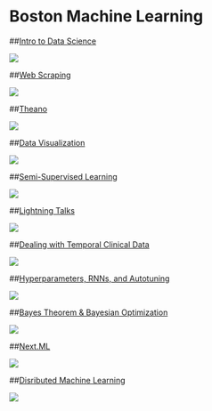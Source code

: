 **Boston Machine Learning**
===================

##[Intro to Data Science](https://github.com/gwulfs/bostonml/tree/master/intro)

<a href="https://github.com/gwulfs/bostonml/tree/master/intro"><img src="http://i.imgur.com/sOyU3Zq.png"></a>

##[Web Scraping](https://github.com/gwulfs/bostonml/tree/master/scraping)

<a href="https://github.com/gwulfs/bostonml/tree/master/scraping"><img src="http://i.imgur.com/v0W1btg.png"></a>

##[Theano](https://github.com/gwulfs/bostonml/tree/master/theano)

<a href="https://github.com/gwulfs/bostonml/tree/master/deep%20learning"><img src="http://i.imgur.com/cwyA0pD.png"></a>

##[Data Visualization](https://github.com/gwulfs/bostonml/tree/master/data%20visualization)

<a href="https://github.com/gwulfs/bostonml/tree/master/data%20visualization"><img src="http://i.imgur.com/cQtgt7r.jpg"></a>

##[Semi-Supervised Learning](https://github.com/gwulfs/bostonml/tree/master/semi-supervised%20learning)

<a href="https://github.com/gwulfs/bostonml/tree/master/semi-supervised%20learning"><img src="http://i.imgur.com/kJzIJdi.png"></a>

##[Lightning Talks](https://github.com/gwulfs/bostonml/tree/master/lightning%20talks)

<a href="https://github.com/gwulfs/bostonml/tree/master/lightning%20talks"><img src="http://i.imgur.com/AWUeSdN.png"></a>

##[Dealing with Temporal Clinical Data](https://github.com/gwulfs/bostonml/tree/master/dealing%20with%20temporal%20clinical%20data)

<a href="https://github.com/gwulfs/bostonml/tree/master/dealing%20with%20temporal%20clinical%20data"><img src="http://i.imgur.com/hSyvgPo.png"></a>

##[Hyperparameters, RNNs, and Autotuning](https://github.com/gwulfs/bostonml/tree/master/hyperparameters%2C%20RNNs%2C%20and%20autotuning)

<a href="https://github.com/gwulfs/bostonml/tree/master/hyperparameters%2C%20RNNs%2C%20and%20autotuning"><img src="http://i.imgur.com/3Q4B89y.png"></a>

##[Bayes Theorem & Bayesian Optimization](https://github.com/gwulfs/bostonml/tree/master/bayes%20theorem%20%26%20bayesian%20optimization)

<a href="https://github.com/gwulfs/bostonml/tree/master/bayes%20theorem%20%26%20bayesian%20optimization"><img src="http://i.imgur.com/LstDLV1.jpg"></a>

##[Next.ML](https://github.com/gwulfs/bostonml/tree/master/next.ml)

<a href="https://github.com/gwulfs/bostonml/tree/master/next.ml"><img src="http://i.imgur.com/YOQ0xhB.png"></a>

##[Disributed Machine Learning](https://github.com/gwulfs/bostonml/tree/master/distributed%20machine%20learning)

<a href="https://github.com/gwulfs/bostonml/tree/master/distributed%20machine%20learning"><img src="http://i.imgur.com/V5PRSya.png"></a>
